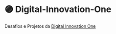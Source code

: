 # 🟣 Digital-Innovation-One
Desafios e Projetos da [Digital Innovation One](https://digitalinnovation.one/)
